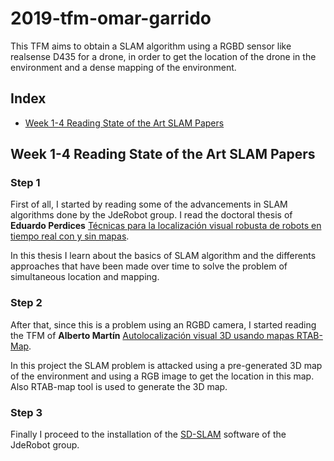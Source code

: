 # 2019-tfm-omar-garrido

This TFM aims to obtain a SLAM algorithm using a RGBD sensor like realsense D435 for a drone, in order to get the location of the drone in the environment and a dense mapping of the environment.

## Index

- [Week 1-4 Reading State of the Art SLAM Papers](#week1)


<a name="week1"></a>
## Week 1-4 Reading State of the Art SLAM Papers

### Step 1
First of all, I started by reading some of the advancements in SLAM algorithms done by the JdeRobot group. I read the doctoral thesis of **Eduardo Perdices** [Técnicas para la localización visual robusta de robots en tiempo real con y sin mapas](https://gsyc.urjc.es/jmplaza/students/phd-eduardo_perdices-2017.pdf).

In this thesis I learn about the basics of SLAM algorithm and the differents approaches that have been made over time to solve the problem of simultaneous location and mapping.

### Step 2
After that, since this is a problem using an RGBD camera, I started reading the TFM of **Alberto Martín** [Autolocalización visual 3D usando mapas
RTAB-Map](https://gsyc.urjc.es/jmplaza/students/tfm-visualslam-alberto_martin-2017.pdf).

In this project the SLAM problem is attacked using a pre-generated 3D map of the environment and using a RGB image to get the location in this map. Also RTAB-map tool is used to generate the 3D map.

### Step 3
Finally I proceed to the installation of the [SD-SLAM](https://github.com/JdeRobot/slam-SD-SLAM) software of the JdeRobot group.
